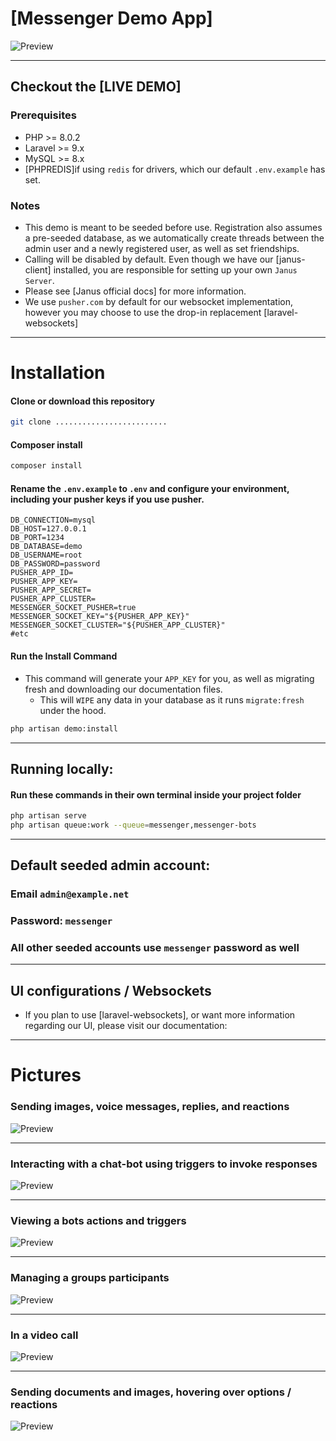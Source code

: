 # [Messenger Demo App]

![Preview](public/examples/image1.png?raw=true)

---

## Checkout the [LIVE DEMO]

### Prerequisites
- PHP >= 8.0.2
- Laravel >= 9.x
- MySQL >= 8.x
- [PHPREDIS]if using `redis` for drivers, which our default `.env.example` has set.

### Notes
- This demo is meant to be seeded before use. Registration also assumes a pre-seeded database, as we automatically create threads between the admin user and a newly registered user, as well as set friendships.
- Calling will be disabled by default. Even though we have our [janus-client] installed, you are responsible for setting up your own `Janus Server`.
- Please see [Janus official docs] for more information.
- We use `pusher.com` by default for our websocket implementation, however you may choose to use the drop-in replacement [laravel-websockets]
---

# Installation

#### Clone or download this repository
```bash
git clone .........................
```

#### Composer install
```bash
composer install
```

#### Rename the `.env.example` to `.env` and configure your environment, including your pusher keys if you use pusher.
```dotenv
DB_CONNECTION=mysql
DB_HOST=127.0.0.1
DB_PORT=1234
DB_DATABASE=demo
DB_USERNAME=root
DB_PASSWORD=password
PUSHER_APP_ID=
PUSHER_APP_KEY=
PUSHER_APP_SECRET=
PUSHER_APP_CLUSTER=
MESSENGER_SOCKET_PUSHER=true
MESSENGER_SOCKET_KEY="${PUSHER_APP_KEY}"
MESSENGER_SOCKET_CLUSTER="${PUSHER_APP_CLUSTER}"
#etc
```

#### Run the Install Command
- This command will generate your `APP_KEY` for you, as well as migrating fresh and downloading our documentation files.
  - This will `WIPE` any data in your database as it runs `migrate:fresh` under the hood.
```bash
php artisan demo:install
```

---

## Running locally:

#### Run these commands in their own terminal inside your project folder
```bash
php artisan serve
php artisan queue:work --queue=messenger,messenger-bots
```

---

## Default seeded admin account:

### Email `admin@example.net`

### Password: `messenger`

### All other seeded accounts use `messenger` password as well

---

## UI configurations / Websockets
- If you plan to use [laravel-websockets], or want more information regarding our UI, please visit our documentation:

---

# Pictures

### Sending images, voice messages, replies, and reactions
![Preview](public/examples/image1.png?raw=true)

---

### Interacting with a chat-bot using triggers to invoke responses
![Preview](public/examples/image2.png?raw=true)

---

### Viewing a bots actions and triggers
![Preview](public/examples/image3.png?raw=true)

---

### Managing a groups participants
![Preview](public/examples/image4.png?raw=true)

---

### In a video call
![Preview](public/examples/image5.png?raw=true)

---

### Sending documents and images, hovering over options / reactions
![Preview](public/examples/image6.png?raw=true)
